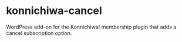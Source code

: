# konnichiwa-cancel
WordPress add-on for the Konnichiwa! membership plugin that adds a cancel subscription option.

